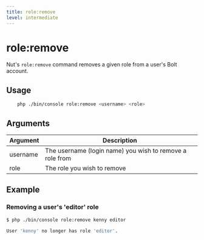 ```yaml
---
title: role:remove
level: intermediate
---
```

role:remove
===========

Nut's `role:remove` command removes a given role from a user's Bolt account.

## Usage

```bash
    php ./bin/console role:remove <username> <role>
```


## Arguments

| Argument | Description |
|----------|-------------|
| username | The username (login name) you wish to remove a role from
| role     | The role you wish to remove


## Example

### Removing a user's 'editor' role


```bash
$ php ./bin/console role:remove kenny editor

User 'kenny' no longer has role 'editor'.
```

